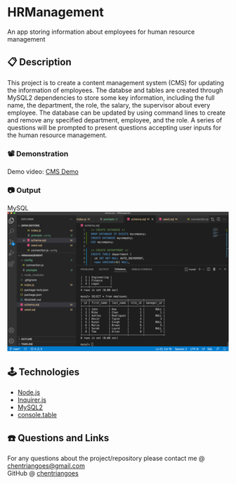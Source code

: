 # HRManagement
An app storing information about employees for human resource management

## 📋 Description

This project is to create a content management system (CMS) for updating the information of employees. The databse and tables are created through MySQL2 dependencies to store some key information, including the full name, the department, the role, the salary, the supervisor about every employee. The database can be updated by using command lines to create and remove any specified department, employee, and the role. A series of questions will be prompted to present questions accepting user inputs for the human resource management.

### 📽 Demonstration

Demo video: [CMS Demo](https://drive.google.com/file/d/1Eid-Duojio_dI6FLuv9aF0gnfGebJfAC/view?usp=sharing)

### 📷 Output

MySQL
![Database Demo](./images/Database.png)

## 🕹 Technologies

* [Node.js](https://nodejs.org/)
* [Inquirer.js](https://www.npmjs.com/package/inquirer)
* [MySQL2](https://www.npmjs.com/package/mysql2)
* [console.table](https://www.npmjs.com/package/console.table)

## ☎️ Questions and Links

For any questions about the project/repository please contact me @ [chentriangoes@gmail.com](mailto:chentriangoes@gmail.com) </br>
GitHub @ [chentriangoes](https://github.com/chentriangoes) 